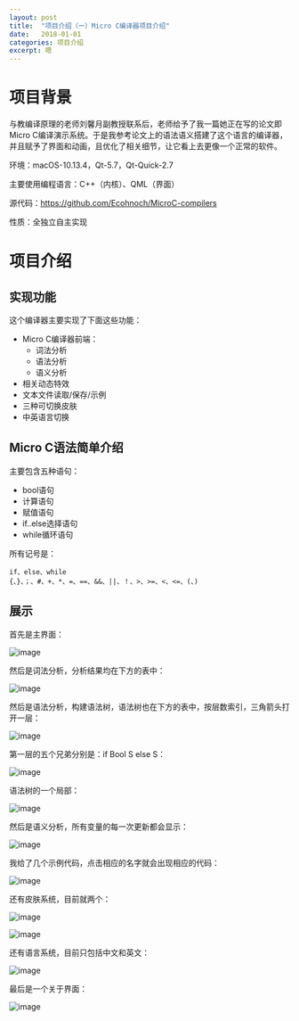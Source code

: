 ```yaml
---
layout: post
title:  "项目介绍（一）Micro C编译器项目介绍"
date:   2018-01-01
categories: 项目介绍
excerpt: 嗯
---
```

<script type="text/javascript" src="http://cdn.mathjax.org/mathjax/latest/MathJax.js?config=TeX-AMS-MML_HTMLorMML"></script>

<script type="text/x-mathjax-config">
    MathJax.Hub.Config({
        tex2jax: {inlineMath: [['$', '$']]},
        messageStyle: "none"
    });
</script>

# 项目背景

与教编译原理的老师刘馨月副教授联系后，老师给予了我一篇她正在写的论文即Micro C编译演示系统。于是我参考论文上的语法语义搭建了这个语言的编译器，并且赋予了界面和动画，且优化了相关细节，让它看上去更像一个正常的软件。

环境：macOS-10.13.4，Qt-5.7，Qt-Quick-2.7

主要使用编程语言：C++（内核）、QML（界面）

源代码：https://github.com/Ecohnoch/MicroC-compilers

性质：全独立自主实现

# 项目介绍

## 实现功能

这个编译器主要实现了下面这些功能：

* Micro C编译器前端：
    * 词法分析
    * 语法分析
    * 语义分析
* 相关动态特效
* 文本文件读取/保存/示例
* 三种可切换皮肤
* 中英语言切换

## Micro C语法简单介绍

主要包含五种语句：

* bool语句
* 计算语句
* 赋值语句
* if..else选择语句
* while循环语句

所有记号是：

```
if、else、while
{、}、；、#、+、*、=、==、&&、||、！、>、>=、<、<=、(、)
```

## 展示

首先是主界面：

![image]("/img/mic1.png")

然后是词法分析，分析结果均在下方的表中：

![image]("/img/mic11.png")

然后是语法分析，构建语法树，语法树也在下方的表中，按层数索引，三角箭头打开一层：

![image]("/img/mic2.png")

第一层的五个兄弟分别是：if Bool S else S：

![image]("/img/mic6.png")

语法树的一个局部：

![image]("/img/mic7.png")

然后是语义分析，所有变量的每一次更新都会显示：

![image]("/img/mic3.png")

我给了几个示例代码，点击相应的名字就会出现相应的代码：

![image]("/img/mic8.png")

还有皮肤系统，目前就两个：

![image]("/img/mic4.png")

![image]("/img/mic5.png")

还有语言系统，目前只包括中文和英文：

![image]("/img/mic9.png")

最后是一个关于界面：

![image]("/img/mic10.png")


